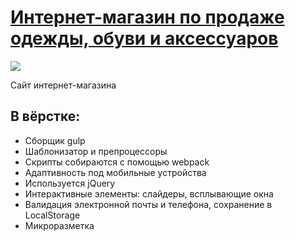 # [Интернет-магазин по продаже одежды, обуви и аксессуаров](https://agants.github.io/fetch/)

![](image.gif)

Сайт интернет-магазина

## В вёрстке:
* Сборщик gulp
* Шаблонизатор и препроцессоры
* Скрипты собираются с помощью webpack
* Адаптивность под мобильные устройства
* Используется jQuery
* Интерактивные элементы: слайдеры, всплывающие окна
* Валидация электронной почты и телефона, сохранение в LocalStorage
* Микроразметка